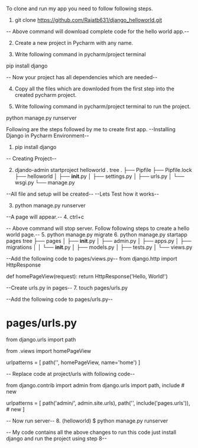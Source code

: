 To clone and run my app you need to follow following steps.

1. git clone https://github.com/Rajatb631/django_helloworld.git

-- Above command will download complete code for the hello world app.--

2. Create a new project in Pycharm with any name.

3. Write following command in pycharm/project terminal

pip install django

-- Now your project has all dependencies which are needed--

4. Copy all the files which are downloded from the first step into the created pycharm project.

5. Write following command in pycharm/project terminal to run the project.

python manage.py runserver



Following are the steps followed by me to create first app.
--Installing Django in Pycharm Environment--
1. pip install django

-- Creating Project--

2. djando-admin startproject helloworld .
tree
.
├── Pipfile
├── Pipfile.lock
├── helloworld
│   ├── __init__.py
│   ├── settings.py
│   ├── urls.py
│   └── wsgi.py
└── manage.py

--All file and setup will be created--
--Lets Test how it works--

3. python manage.py runserver

--A page will appear.--
4. ctrl+c

-- Above command will stop server. Follow following steps to create a hello world page.--
5. python manage.py migrate
6. python manage.py startapp pages
tree
├── pages
│   ├── __init__.py
│   ├── admin.py
│   ├── apps.py
│   ├── migrations
│   │   └── __init__.py
│   ├── models.py
│   ├── tests.py
│ 
└── views.py

--Add the following code to pages/views.py--
from django.http import HttpResponse


def homePageView(request):
    return HttpResponse('Hello, World!')

--Create urls.py in pages--
7. touch pages/urls.py

--Add the following code to pages/urls.py--

# pages/urls.py
from django.urls import path

from .views import homePageView

urlpatterns = [
    path('', homePageView, name='home')
]

-- Replace code at project/urls with following code--

from django.contrib import admin
from django.urls import path, include # new

urlpatterns = [
    path('admin/', admin.site.urls),
    path('', include('pages.urls')), # new
]

-- Now run  server--
8. (helloworld) $ python manage.py runserver


-- My code contains all the above changes to run this code just install django and run the project using step 8--

